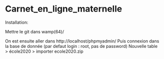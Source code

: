 # Carnet_en_ligne_maternelle

Installation:

Mettre le git dans wamp(64)/

On est ensuite aller dans http://localhost/phpmyadmin/ 
Puis connexion dans la base de donnée (par defaut login : root, pas de password)
Nouvelle table > école2020 > importer ecole2020.zip

